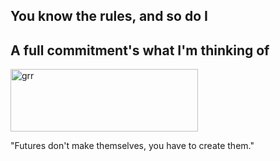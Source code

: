 <DOCTYPE html>
<html>
<head>
<title>We're no strangers to love</title>
</head>
<body>
  <h2>You know the rules, and so do I</h2>
  <h2>A full commitment's what I'm thinking of</h2>
</body>
  
  <img src="https://wallpaperaccess.com/full/2329699.png" alt="grr" width="300" height="100" class="center">
<p>"Futures don't make themselves, you have to create them."</p>
</html>
